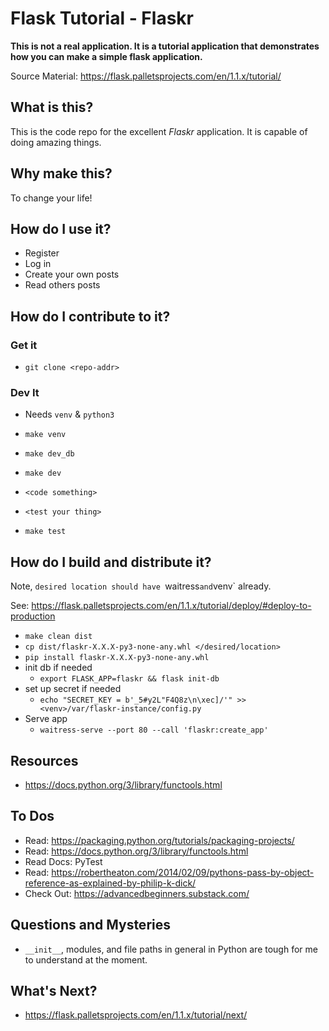 # Flask Tutorial - Flaskr

__This is not a real application. It is a tutorial application that demonstrates how you can make a simple flask application.__

Source Material: https://flask.palletsprojects.com/en/1.1.x/tutorial/

## What is this?

This is the code repo for the excellent _Flaskr_ application. It is capable of doing amazing things.

## Why make this?

To change your life!

## How do I use it?

- Register
- Log in
- Create your own posts
- Read others posts

## How do I contribute to it?

### Get it

- `git clone <repo-addr>`

### Dev It 

- Needs `venv` & `python3`

- `make venv`
- `make dev_db`
- `make dev`
- `<code something>`
- `<test your thing>`
- `make test`

## How do I build and distribute it?

Note, `desired location should have `waitress` and `venv` already.

See: https://flask.palletsprojects.com/en/1.1.x/tutorial/deploy/#deploy-to-production

- `make clean dist`
- `cp dist/flaskr-X.X.X-py3-none-any.whl </desired/location>`
- `pip install flaskr-X.X.X-py3-none-any.whl`
- init db if needed
	- `export FLASK_APP=flaskr && flask init-db`
- set up secret if needed
	- `echo "SECRET_KEY = b'_5#y2L"F4Q8z\n\xec]/'" >> <venv>/var/flaskr-instance/config.py`
- Serve app
	- `waitress-serve --port 80 --call 'flaskr:create_app'`

## Resources

- https://docs.python.org/3/library/functools.html

## To Dos

- Read: https://packaging.python.org/tutorials/packaging-projects/
- Read: https://docs.python.org/3/library/functools.html
- Read Docs: PyTest
- Read: https://robertheaton.com/2014/02/09/pythons-pass-by-object-reference-as-explained-by-philip-k-dick/
- Check Out: https://advancedbeginners.substack.com/

## Questions and Mysteries

- `__init__`, modules, and file paths in general in Python are tough for me to understand at the moment.

## What's Next?

- https://flask.palletsprojects.com/en/1.1.x/tutorial/next/